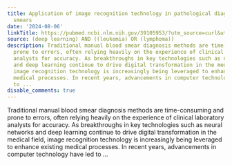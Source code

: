 ```yaml
---
title: Application of image recognition technology in pathological diagnosis of blood
  smears
date: '2024-08-06'
linkTitle: https://pubmed.ncbi.nlm.nih.gov/39105953/?utm_source=curl&utm_medium=rss&utm_campaign=pubmed-2&utm_content=1byXLWG-5Hn0_qdLgZYpDfLA2UWGhGNgZGereuo1rJN2aoAQXP&fc=20220814223158&ff=20240806181129&v=2.18.0.post9+e462414
source: (deep learning) AND ((leukemia) OR (lymphoma))
description: Traditional manual blood smear diagnosis methods are time-consuming and
  prone to errors, often relying heavily on the experience of clinical laboratory
  analysts for accuracy. As breakthroughs in key technologies such as neural networks
  and deep learning continue to drive digital transformation in the medical field,
  image recognition technology is increasingly being leveraged to enhance existing
  medical processes. In recent years, advancements in computer technology have led
  to ...
disable_comments: true
---
```

Traditional manual blood smear diagnosis methods are time-consuming and prone to errors, often relying heavily on the experience of clinical laboratory analysts for accuracy. As breakthroughs in key technologies such as neural networks and deep learning continue to drive digital transformation in the medical field, image recognition technology is increasingly being leveraged to enhance existing medical processes. In recent years, advancements in computer technology have led to ...